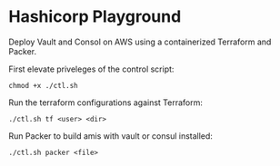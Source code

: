 # Hashicorp Playground

Deploy Vault and Consol on AWS using a containerized Terraform and Packer.

First elevate priveleges of the control script:

```
chmod +x ./ctl.sh
```

Run the terraform configurations against Terraform:

```
./ctl.sh tf <user> <dir>
```

Run Packer to build amis with vault or consul installed:

```
./ctl.sh packer <file>
```
